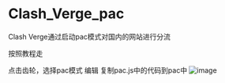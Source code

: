 # Clash_Verge_pac
Clash Verge通过启动pac模式对国内的网站进行分流

按照教程走

点击齿轮，选择pac模式 编辑 复制pac.js中的代码到pac中
![image](https://github.com/user-attachments/assets/902f3701-22be-4c64-8a07-0c7e821d3b78)


